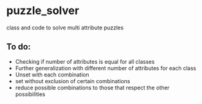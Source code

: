 # puzzle_solver
class and code to solve multi attribute puzzles

## To do:

- Checking if number of attributes is equal for all classes
- Further generalization with different number of attributes for each class
- Unset with each combination
- set without exclusion of certain combinations
- reduce possible combinations to those that respect the other possibilities